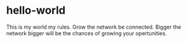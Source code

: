 # hello-world

This is my world my rules. Grow the network be connected. Bigger the network bigger will be the chances of growing your opertunities.
